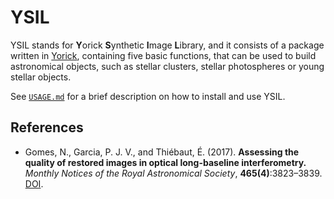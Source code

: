 # YSIL
YSIL stands for **Y**orick **S**ynthetic **I**mage **L**ibrary, and it consists of a package written in [Yorick](http://dhmunro.github.io/yorick-doc), containing five basic functions, that can be used to build astronomical objects, such as stellar clusters, stellar photospheres or young stellar objects.

See [`USAGE.md`](USAGE.md) for a brief description on how to install and use YSIL.

## References

* Gomes, N., Garcia, P. J. V., and Thiébaut, É. (2017). **Assessing the quality of restored images in optical long-baseline interferometry.** *Monthly Notices of the Royal Astronomical Society*, **465(4)**:3823–3839. [DOI](https://doi.org/10.1093/mnras/stw2896).
